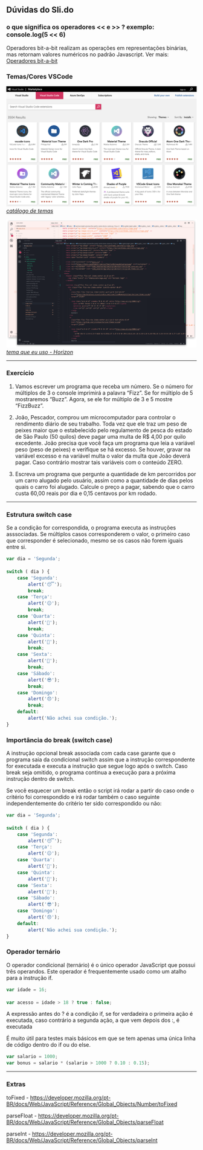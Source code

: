 ## Dúvidas do Sli.do

### o que significa os operadores << e >> ? exemplo: console.log(5 << 6)
Operadores bit-a-bit realizam as operações em representações binárias, mas retornam valores numéricos no padrão Javascript.
Ver mais: [Operadores bit-a-bit](https://developer.mozilla.org/pt-BR/docs/Web/JavaScript/Reference/Operators/Bitwise_Operators)

### Temas/Cores VSCode

![node](../assets/marketplace.png)
*[catálogo de temas](https://marketplace.visualstudio.com/search?target=VSCode&category=Themes&sortBy=Installs)*

![node](../assets/preview.png)
*[tema que eu uso - Horizon](https://marketplace.visualstudio.com/items?itemName=jolaleye.horizon-theme-vscode)*

----

### Exercício
1. Vamos escrever um programa que receba um número. Se o número for múltiplos de 3 o console imprimirá a palavra “Fizz”. Se for múltiplo de 5 mostraremos “Buzz”. Agora, se ele for múltiplo de 3 e 5 mostre “FizzBuzz”.

2. João, Pescador, comprou um microcomputador para controlar o rendimento diário de seu trabalho. Toda vez que ele traz um peso de peixes maior que o estabelecido pelo regulamento de pesca do estado de São Paulo (50 quilos) deve pagar uma multa de R$ 4,00 por quilo excedente. João precisa que você faça um programa que leia a variável peso (peso de peixes) e verifique se há excesso. Se houver, gravar na variável excesso e na variável multa o valor da multa que João deverá pagar. Caso contrário mostrar tais variáveis com o conteúdo ZERO.

3. Escreva um programa que pergunte a quantidade de km percorridos por um carro alugado pelo usuário, assim como a quantidade de dias pelos quais o carro foi alugado. Calcule o preço a pagar, sabendo que o carro custa 60,00 reais por dia e 0,15 centavos por km rodado.


----


### Estrutura switch case
Se a condição for correspondida, o programa executa as instruções asssociadas. Se múltiplos casos corresponderem o valor, o primeiro caso que corresponder é selecionado, mesmo se os casos não forem iguais entre si.

```javascript
var dia = 'Segunda';

switch ( dia ) {
	case 'Segunda':
		alert('😴');
		break;
	case 'Terça':
		alert('😐');
		break;
	case 'Quarta':
		alert('🙂');
		break;
	case 'Quinta':
		alert('😬');
		break;
	case 'Sexta':
		alert('🤪');
		break;
	case 'Sábado':
		alert('😎');
		break;
	case 'Domingo':
		alert('😞');
		break;
	default:
		alert('Não achei sua condição.');
}
```

### Importância do break (switch case)
A instrução opcional break associada com cada case garante que o programa saia da condicional switch assim que a instrução correspondente for executada  e executa a instrução que segue logo após o switch. Caso break seja omitido, o programa continua a execução para a próxima instrução dentro de switch. 

Se você esquecer um break então o script irá rodar a partir do caso onde o critério foi correspondido e irá rodar também o caso seguinte independentemente do critério ter sido correspondido ou não:


```javascript
var dia = 'Segunda';

switch ( dia ) {
	case 'Segunda':
		alert('😴');
	case 'Terça':
		alert('😐');
	case 'Quarta':
		alert('🙂');
	case 'Quinta':
		alert('😬');
	case 'Sexta':
		alert('🤪');
	case 'Sábado':
		alert('😎');
	case 'Domingo':
		alert('😞');
	default:
		alert('Não achei sua condição.');
}
```

### Operador ternário
O operador condicional (ternário) é o único operador JavaScript que possui três operandos. Este operador é frequentemente usado como um atalho para a instrução if.

```javascript
var idade = 16;

var acesso = idade > 18 ? true : false;
```

A expressão antes do ? é a condição if, se for verdadeira o primeira ação é executada, caso contrário a segunda ação, a que vem depois dos :, é executada

É muito útil para testes mais básicos em que se tem apenas uma única linha de código dentro do if ou do else.

```javascript
var salario = 1000;
var bonus = salario * (salario > 1000 ? 0.10 : 0.15);
```


----

### Extras

toFixed - https://developer.mozilla.org/pt-BR/docs/Web/JavaScript/Reference/Global_Objects/Number/toFixed

parseFloat - https://developer.mozilla.org/pt-BR/docs/Web/JavaScript/Reference/Global_Objects/parseFloat

parseInt - https://developer.mozilla.org/pt-BR/docs/Web/JavaScript/Reference/Global_Objects/parseInt